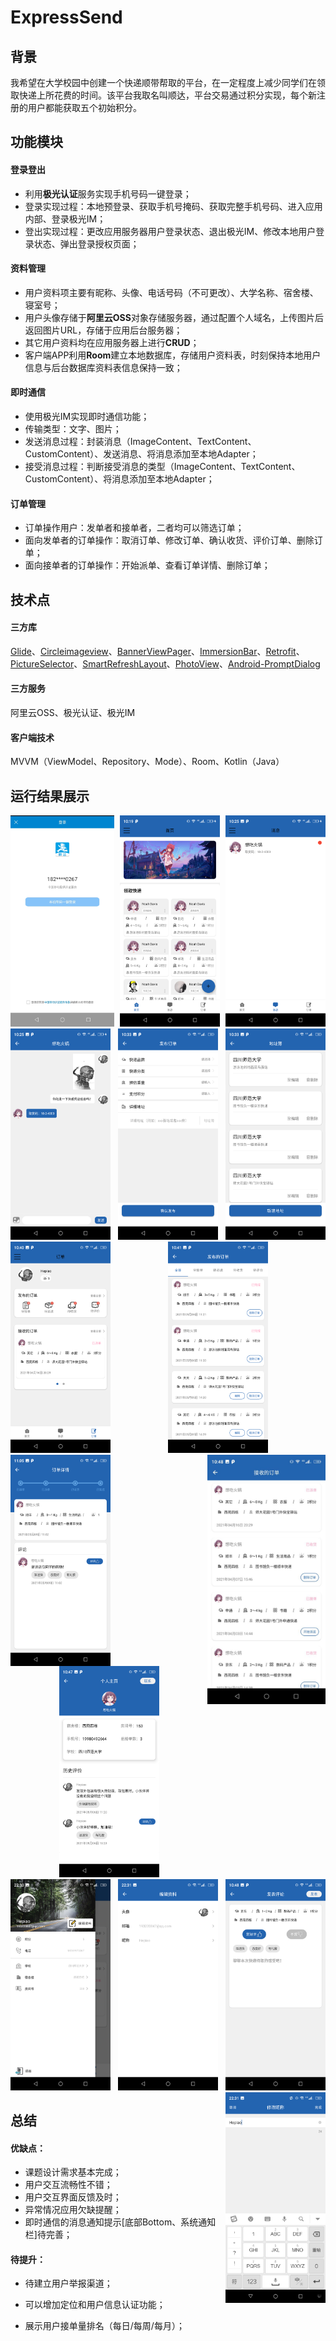 # ExpressSend

## 背景

我希望在大学校园中创建一个快递顺带帮取的平台，在一定程度上减少同学们在领取快递上所花费的时间。该平台我取名叫顺达，平台交易通过积分实现，每个新注册的用户都能获取五个初始积分。

## 功能模块

#### 登录登出

* 利用**极光认证**服务实现手机号码一键登录；
* 登录实现过程：本地预登录、获取手机号掩码、获取完整手机号码、进入应用内部、登录极光IM；
* 登出实现过程：更改应用服务器用户登录状态、退出极光IM、修改本地用户登录状态、弹出登录授权页面；

#### 资料管理

* 用户资料项主要有昵称、头像、电话号码（不可更改）、大学名称、宿舍楼、寝室号；
* 用户头像存储于**阿里云OSS**对象存储服务器，通过配置个人域名，上传图片后返回图片URL，存储于应用后台服务器；
* 其它用户资料均在应用服务器上进行**CRUD**；
* 客户端APP利用**Room**建立本地数据库，存储用户资料表，时刻保持本地用户信息与后台数据库资料表信息保持一致；

#### 即时通信

* 使用极光IM实现即时通信功能；
* 传输类型：文字、图片；
* 发送消息过程：封装消息（ImageContent、TextContent、CustomContent）、发送消息、将消息添加至本地Adapter；
* 接受消息过程：判断接受消息的类型（ImageContent、TextContent、CustomContent）、将消息添加至本地Adapter；

#### 订单管理

* 订单操作用户：发单者和接单者，二者均可以筛选订单；
* 面向发单者的订单操作：取消订单、修改订单、确认收货、评价订单、删除订单；
* 面向接单者的订单操作：开始派单、查看订单详情、删除订单；

## 技术点

#### 三方库

[Glide](https://github.com/bumptech/glide)、[Circleimageview](https://github.com/hdodenhof/CircleImageView)、[BannerViewPager](https://github.com/zhpanvip/BannerViewPager)、[ImmersionBar](https://github.com/gyf-dev/ImmersionBar)、[Retrofit](https://github.com/square/retrofit)、[PictureSelector](https://github.com/labmem005/PictureSelector)、[SmartRefreshLayout](https://github.com/scwang90/SmartRefreshLayout)、[PhotoView](https://github.com/wanglu1209/PhotoViewer)、[Android-PromptDialog](https://github.com/limxing/Android-PromptDialog)

#### 三方服务

阿里云OSS、极光认证、极光IM

#### 客户端技术

MVVM（ViewModel、Repository、Mode）、Room、Kotlin（Java）

## 运行结果展示

<div style="text-align: center">                     
  <img src="image/login.jpg" alt="login" style="zoom:33%;" align="left"/>
  <img src="image/indexPage.png" alt="indexPage" style="zoom:33%;"/>
  <img src="image/message.png" alt="message" style="zoom:33%;" align="right" />
</div>

<div style="text-align: center">
  <img src="image/chat.png" alt="chat" style="zoom:33%;" align="left"/>                       	 
  <img src="image/release.png" alt="comment" style="zoom:33%;" />
  <img src="image/manageAddress.png" alt="orderDetails" style="zoom:33%;" align="right"/>
</div>

<div style="text-align: center">
  <img src="image/orderManager.png" alt="orderManager" style="zoom:33%;" align="left"/>
  <img src="image/releaseOrder.png" alt="releaseOrder" style="zoom:33%;" />
  <img src="image/receiveOrder.jpg" alt="receiveOrder" style="zoom:39%;" align="right"/>
</div>

<div style="text-align: center">
  <img src="image/orderDetails.png" alt="orderDetails" style="zoom:33%;" align="left"/>
  <img src="image/userPage.png" alt="userPage" style="zoom:33%;" />
  <img src="image/comment.png" alt="comment" style="zoom:33%;" align="right"/>
</div>

<div style="text-align: center">
  <img src="image/personalProfile.png" alt="personalProfile" style="zoom:33%;" align="left"/>
  <img src="image/profile.png" alt="profile" style="zoom:33%;" />
  <img src="image/modifyNickname.png" alt="modifyNickname" style="zoom:33%;" align="right"/>
</div>


## 总结

#### 优缺点：

* 课题设计需求基本完成；
* 用户交互流畅性不错；
* 用户交互界面反馈及时；
* 异常情况应用欠缺提醒；
* 即时通信的消息通知提示[底部Bottom、系统通知栏]待完善；

#### 待提升：

* 待建立用户举报渠道；

* 可以增加定位和用户信息认证功能；
* 展示用户接单量排名（每日/每周/每月）；
